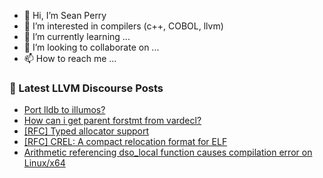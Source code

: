 - 👋 Hi, I’m Sean Perry
- 👀 I’m interested in compilers (c++, COBOL, llvm)
- 🌱 I’m currently learning ...
- 💞️ I’m looking to collaborate on ...
- 📫 How to reach me ...

<!---
s66perry/s66perry is a ✨ special ✨ repository because its `README.md` (this file) appears on your GitHub profile.
You can click the Preview link to take a look at your changes.
--->
### 📕 Latest LLVM Discourse Posts

<!-- DISCOURSE-LLVM:START -->
- [Port lldb to illumos?](https://discourse.llvm.org/t/port-lldb-to-illumos/79975#post_2)
- [How can i get parent forstmt from vardecl?](https://discourse.llvm.org/t/how-can-i-get-parent-forstmt-from-vardecl/80035#post_1)
- [[RFC] Typed allocator support](https://discourse.llvm.org/t/rfc-typed-allocator-support/79720#post_5)
- [[RFC] CREL: A compact relocation format for ELF](https://discourse.llvm.org/t/rfc-crel-a-compact-relocation-format-for-elf/77600#post_8)
- [Arithmetic referencing dso_local function causes compilation error on Linux/x64](https://discourse.llvm.org/t/arithmetic-referencing-dso-local-function-causes-compilation-error-on-linux-x64/80033#post_1)
<!-- DISCOURSE-LLVM:END -->
